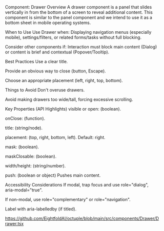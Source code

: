 Component: Drawer
Overview
A drawer component is a panel that slides vertically in from the bottom of a screen to reveal additional content. This component is similar to the panel component and we intend to use it as a bottom sheet in mobile operating systems.    

When to Use
Use Drawer when: Displaying navigation menus (especially mobile), settings/filters, or related forms/tasks without full blocking.    

Consider other components if: Interaction must block main content (Dialog) or content is brief and contextual (Popover/Tooltip).    

Best Practices
Use a clear title.    

Provide an obvious way to close (button, Escape).    

Choose an appropriate placement (left, right, top, bottom).    

Things to Avoid
Don't overuse drawers.    

Avoid making drawers too wide/tall, forcing excessive scrolling.    

Key Properties (API Highlights)
visible or open: (boolean).    

onClose: (function).    

title: (string/node).    

placement: (top, right, bottom, left). Default: right.    

mask: (boolean).    

maskClosable: (boolean).    

width/height: (string/number).    

push: (boolean or object) Pushes main content.    

Accessibility Considerations
If modal, trap focus and use role="dialog", aria-modal="true".    

If non-modal, use role="complementary" or role="navigation".    

Label with aria-labelledby (if titled).    

https://github.com/EightfoldAI/octuple/blob/main/src/components/Drawer/Drawer.tsx